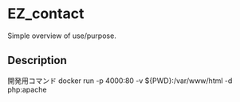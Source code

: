 # EZ_contact

Simple overview of use/purpose.

## Description
開発用コマンド
docker run -p 4000:80 -v ${PWD}:/var/www/html -d php:apache